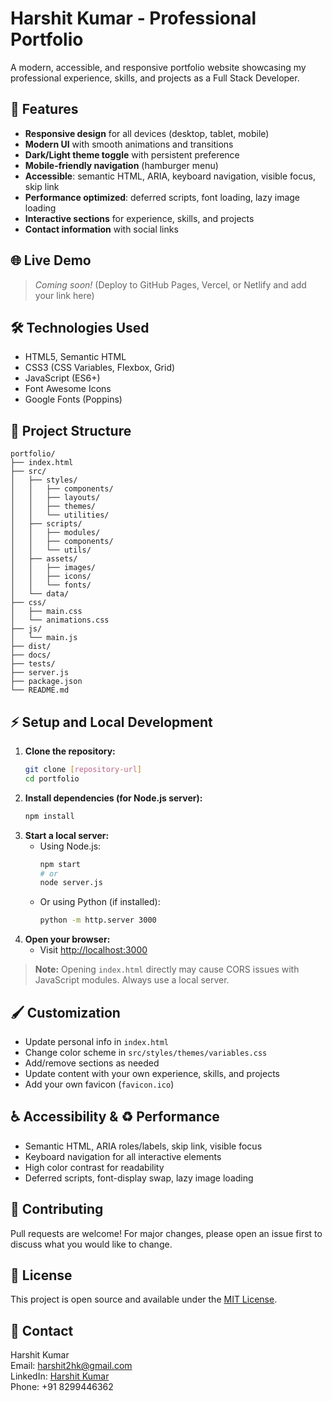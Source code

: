 # Harshit Kumar - Professional Portfolio

A modern, accessible, and responsive portfolio website showcasing my professional experience, skills, and projects as a Full Stack Developer.

## 🚀 Features

- **Responsive design** for all devices (desktop, tablet, mobile)
- **Modern UI** with smooth animations and transitions
- **Dark/Light theme toggle** with persistent preference
- **Mobile-friendly navigation** (hamburger menu)
- **Accessible**: semantic HTML, ARIA, keyboard navigation, visible focus, skip link
- **Performance optimized**: deferred scripts, font loading, lazy image loading
- **Interactive sections** for experience, skills, and projects
- **Contact information** with social links

## 🌐 Live Demo

> _Coming soon!_
> (Deploy to GitHub Pages, Vercel, or Netlify and add your link here)

## 🛠️ Technologies Used

- HTML5, Semantic HTML
- CSS3 (CSS Variables, Flexbox, Grid)
- JavaScript (ES6+)
- Font Awesome Icons
- Google Fonts (Poppins)

## 📁 Project Structure

```
portfolio/
├── index.html
├── src/
│   ├── styles/
│   │   ├── components/
│   │   ├── layouts/
│   │   ├── themes/
│   │   └── utilities/
│   ├── scripts/
│   │   ├── modules/
│   │   ├── components/
│   │   └── utils/
│   ├── assets/
│   │   ├── images/
│   │   ├── icons/
│   │   └── fonts/
│   └── data/
├── css/
│   ├── main.css
│   └── animations.css
├── js/
│   └── main.js
├── dist/
├── docs/
├── tests/
├── server.js
├── package.json
└── README.md
```

## ⚡ Setup and Local Development

1. **Clone the repository:**
   ```bash
   git clone [repository-url]
   cd portfolio
   ```
2. **Install dependencies (for Node.js server):**
   ```bash
   npm install
   ```
3. **Start a local server:**
   - Using Node.js:
     ```bash
     npm start
     # or
     node server.js
     ```
   - Or using Python (if installed):
     ```bash
     python -m http.server 3000
     ```
4. **Open your browser:**
   - Visit [http://localhost:3000](http://localhost:3000)

> **Note:** Opening `index.html` directly may cause CORS issues with JavaScript modules. Always use a local server.

## 🖌️ Customization

- Update personal info in `index.html`
- Change color scheme in `src/styles/themes/variables.css`
- Add/remove sections as needed
- Update content with your own experience, skills, and projects
- Add your own favicon (`favicon.ico`)

## ♿ Accessibility & ♻️ Performance

- Semantic HTML, ARIA roles/labels, skip link, visible focus
- Keyboard navigation for all interactive elements
- High color contrast for readability
- Deferred scripts, font-display swap, lazy image loading

## 🤝 Contributing

Pull requests are welcome! For major changes, please open an issue first to discuss what you would like to change.

## 📄 License

This project is open source and available under the [MIT License](LICENSE).

## 🙋 Contact

Harshit Kumar  
Email: harshit2hk@gmail.com  
LinkedIn: [Harshit Kumar](https://www.linkedin.com/in/harshit-kumar41/)  
Phone: +91 8299446362 
